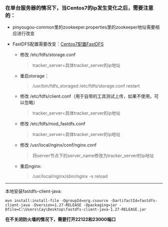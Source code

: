### 在单台服务器的情况下，当Centos7的ip发生变化之后，需要注意的：

* pinyougou-common里的zookeeper.properties里的zookeeper地址需要相应进行改变

* FastDFS配置需要改变：[Centos7配置FastDFS](https://blog.csdn.net/caychen/article/details/84680519)

  * 修改 /etc/fdfs/storage.conf

    > tracker_server=具体tracker_server的ip地址

  * 重启storage：

    > /usr/bin/fdfs_storaged /etc/fdfs/storage.conf restart

  * 修改 /etc/fdfs/client.conf（用于自带的工具测试上传，如果不使用，可以忽略）

    > tracker_server=具体tracker_server的ip地址

  * 修改 /etc/fdfs/mod_fastdfs.conf 

    > tracker_server=具体tracker_server的ip地址

  * 修改 /usr/local/nginx/conf/nginx.conf

    > 将server节点下的server_name修改为tracker_server的ip地址

  * 重启nginx:

    > /usr/local/nginx/sbin/nginx -s reload
    
    
---    

本地安装fastdfs-client-java:

```
mvn install:install-file -DgroupId=org.csource -DartifactId=fastdfs-client-java -Dversion=1.27-RELEASE -Dpackaging=jar -Dfile=C:\Users\Cay\Desktop\fastdfs-client-java-1.27-RELEASE.jar
```

**在不关闭防火墙的情况下，需要打开22122和23000端口**
